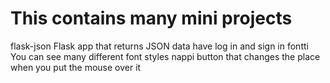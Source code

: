# This contains many mini projects

flask-json
 Flask app that returns JSON data have log in and sign in
fontti
 You can see many different font styles
nappi
 button that changes the place when you put the mouse over it